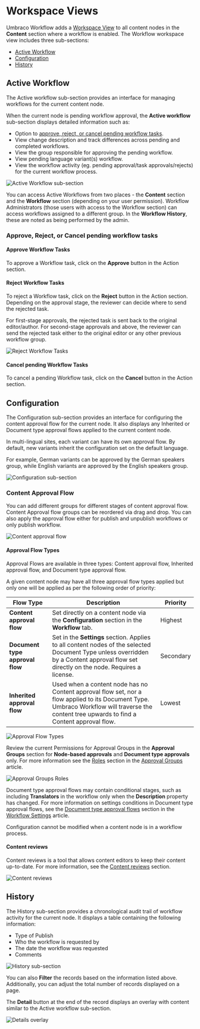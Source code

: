 # Workspace Views

Umbraco Workflow adds a [Workspace View](https://docs.umbraco.com/umbraco-cms/customizing/extending-overview/extension-types/workspaces/workspace-views) to all content nodes in the **Content** section where a workflow is enabled. The Workflow workspace view includes three sub-sections:

* [Active Workflow](workflow-workspace-view.md#active-workflow)
* [Configuration](workflow-workspace-view.md#configuration)
* [History](workflow-workspace-view.md#history)

## Active Workflow

The Active workflow sub-section provides an interface for managing workflows for the current content node.

When the current node is pending workflow approval, the **Active workflow** sub-section displays detailed information such as:

* Option to [approve, reject, or cancel pending workflow tasks](workflow-workspace-view.md#approve-reject-or-cancel-pending-workflow-tasks).
* View change description and track differences across pending and completed workflows.
* View the group responsible for approving the pending workflow.
* View pending language variant(s) workflow.
* View the workflow activity (eg. pending approval/task approvals/rejects) for the current workflow process.

![Active Workflow sub-section](images/Active-Workflow-detailed-info-v14.png)

You can access Active Workflows from two places - the **Content** section and the **Workflow** section (depending on your user permission). Workflow Administrators (those users with access to the Workflow section) can access workflows assigned to a different group. In the **Workflow History**, these are noted as being performed by the admin.

### Approve, Reject, or Cancel pending workflow tasks

#### Approve Workflow Tasks

To approve a Workflow task, click on the **Approve** button in the Action section.

#### Reject Workflow Tasks

To reject a Workflow task, click on the **Reject** button in the Action section. Depending on the approval stage, the reviewer can decide where to send the rejected task.

For first-stage approvals, the rejected task is sent back to the original editor/author. For second-stage approvals and above, the reviewer can send the rejected task either to the original editor or any other previous workflow group.

![Reject Workflow Tasks](../../../10/umbraco-workflow/getting-started/images/assign-rejected-task.png)

#### Cancel pending Workflow Tasks

To cancel a pending Workflow task, click on the **Cancel** button in the Action section.

## Configuration

The Configuration sub-section provides an interface for configuring the content approval flow for the current node. It also displays any Inherited or Document type approval flows applied to the current content node.

In multi-lingual sites, each variant can have its own approval flow. By default, new variants inherit the configuration set on the default language.

For example, German variants can be approved by the German speakers group, while English variants are approved by the English speakers group.

![Configuration sub-section](images/Configuration-sub-section-v14.png)

### Content Approval Flow

You can add different groups for different stages of content approval flow. Content Approval flow groups can be reordered via drag and drop. You can also apply the approval flow either for publish and unpublish workflows or only publish workflow.

![Content approval flow](images/content-approval-flow-v14.png)

#### Approval Flow Types

Approval Flows are available in three types: Content approval flow, Inherited approval flow, and Document type approval flow.

A given content node may have all three approval flow types applied but only one will be applied as per the following order of priority:

| Flow Type | Description | Priority |
|---|---|---|
| **Content approval flow** | Set directly on a content node via the **Configuration** section in the **Workflow** tab. | Highest |
| **Document type approval flow** | Set in the **Settings** section. Applies to all content nodes of the selected Document Type unless overridden by a Content approval flow set directly on the node. Requires a license. | Secondary |
| **Inherited approval flow** | Used when a content node has no Content approval flow set, nor a flow applied to its Document Type. Umbraco Workflow will traverse the content tree upwards to find a Content approval flow. | Lowest |

![Approval Flow Types](images/content-approval-flow-v14.png)

Review the current Permissions for Approval Groups in the **Approval Groups** section for **Node-based approvals** and **Document type approvals** only. For more information see the [Roles](../workflow-section/approval-groups.md#roles) section in the [Approval Groups](../workflow-section/approval-groups.md) article.

![Approval Groups Roles](images/approval-groups-roles-v14.png)

Document type approval flows may contain conditional stages, such as including **Translators** in the workflow only when the **Description** property has changed. For more information on settings conditions in Document type approval flows, see the [Document type approval flows](../workflow-section/workflow-settings.md#document-type-approval-flows) section in the [Workflow Settings](../workflow-section/workflow-settings.md) article.

Configuration cannot be modified when a content node is in a workflow process.

#### Content reviews

Content reviews is a tool that allows content editors to keep their content up-to-date. For more information, see the [Content reviews](../workflow-section/content-reviews.md) section.

![Content reviews](images/Content-reviews-v14.png)

## History

The History sub-section provides a chronological audit trail of workflow activity for the current node. It displays a table containing the following information:

* Type of Publish
* Who the workflow is requested by
* The date the workflow was requested
* Comments

![History sub-section](images/History-sub-section-v14.png)

You can also **Filter** the records based on the information listed above. Additionally, you can adjust the total number of records displayed on a page.

The **Detail** button at the end of the record displays an overlay with content similar to the Active workflow sub-section.

![Details overlay](images/Workflow-Content-app-Details-overlay-v14.png)
